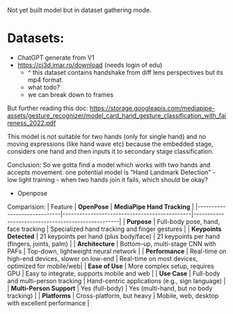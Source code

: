 Not yet built model but in dataset gathering mode.

# Datasets:
- ChatGPT generate from V1
- https://ci3d.imar.ro/download (needs login of edu)
    - ^ this dataset contains handshake from diff lens perspectives but its mp4 format.
    - what todo?
    - we can break down to frames

But further reading this doc: https://storage.googleapis.com/mediapipe-assets/gesture_recognizer/model_card_hand_gesture_classification_with_faireness_2022.pdf

This model is not suitable for two hands (only for single hand) and no moving expressions (like hand wave etc)
because the embedded stage, considers one hand and then inputs it to secondary stage classification.

Conclusion:
So we gotta find a model which works with two hands and accepts movement.
one potential model is "Hand Landmark Detection"
    - low light training
    - when two hands join it fails, which should be okay?

- Openpose

Comparision:
| Feature                     | **OpenPose**                                 | **MediaPipe Hand Tracking**                        |
|-----------------------------|----------------------------------------------|---------------------------------------------------|
| **Purpose**                  | Full-body pose, hand, face tracking          | Specialized hand tracking and finger gestures     |
| **Keypoints Detected**       | 21 keypoints per hand (plus body/face)       | 21 keypoints per hand (fingers, joints, palm)     |
| **Architecture**             | Bottom-up, multi-stage CNN with PAFs         | Top-down, lightweight neural network              |
| **Performance**              | Real-time on high-end devices, slower on low-end | Real-time on most devices, optimized for mobile/web|
| **Ease of Use**              | More complex setup, requires GPU             | Easy to integrate, supports mobile and web        |
| **Use Case**                 | Full-body and multi-person tracking          | Hand-centric applications (e.g., sign language)   |
| **Multi-Person Support**     | Yes (full-body)                              | Yes (multi-hand, but no body tracking)            |
| **Platforms**                | Cross-platform, but heavy                    | Mobile, web, desktop with excellent performance   |
